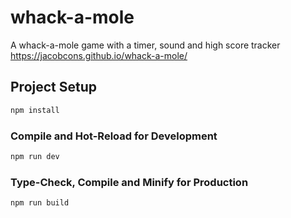 # whack-a-mole
A whack-a-mole game with a timer, sound and high score tracker
https://jacobcons.github.io/whack-a-mole/

## Project Setup

```sh
npm install
```

### Compile and Hot-Reload for Development

```sh
npm run dev
```

### Type-Check, Compile and Minify for Production

```sh
npm run build
```
